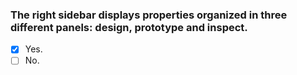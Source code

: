 ### The right sidebar displays properties organized in three different panels: design, prototype and inspect. ​

- [x] Yes.
- [ ] No.

